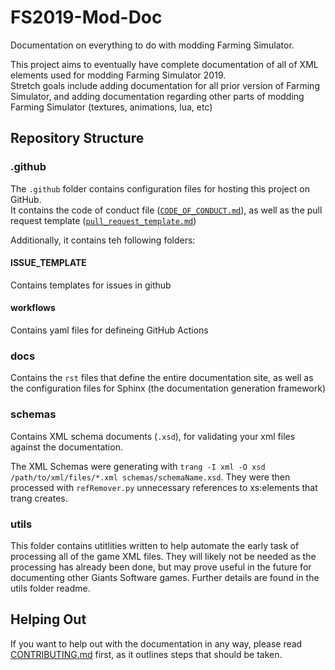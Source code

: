# FS2019-Mod-Doc
Documentation on everything to do with modding Farming Simulator.

This project aims to eventually have complete documentation of all of XML elements used for modding Farming Simulator 2019. \
Stretch goals include adding documentation for all prior version of Farming Simulator, and adding documentation regarding other parts of modding Farming Simulator (textures, animations, lua, etc)

## Repository Structure

### .github
The `.github` folder contains configuration files for hosting this project on GitHub.\
It contains the code of conduct file ([`CODE_OF_CONDUCT.md`](./.github/CODE_OF_CONDUCT.md)), as well as the pull request template ([`pull_request_template.md`](.github/pull_request_template.md))

Additionally, it contains teh following folders:

#### ISSUE_TEMPLATE
Contains templates for issues  in github

#### workflows
Contains yaml files for defineing GitHub Actions

### docs
Contains the `rst` files that define the entire documentation site, as well as the configuration files for Sphinx (the documentation generation framework)

### schemas
Contains XML schema documents (`.xsd`), for validating your xml files against the documentation.

The XML Schemas were generating with `trang -I xml -O xsd /path/to/xml/files/*.xml schemas/schemaName.xsd`.
They were then processed with `refRemover.py` unnecessary references to xs:elements that trang creates.

### utils
This folder contains utitlities written to help automate the early task of processing all of the game XML files.
They will likely not be needed as the processing has already been done, but may prove useful in the future for
documenting other Giants Software games. Further details are found in the utils folder readme.

## Helping Out
If you want to help out with the documentation in any way, please read [CONTRIBUTING.md](CONTRIBUTING.md) first, as it outlines steps that should be taken.